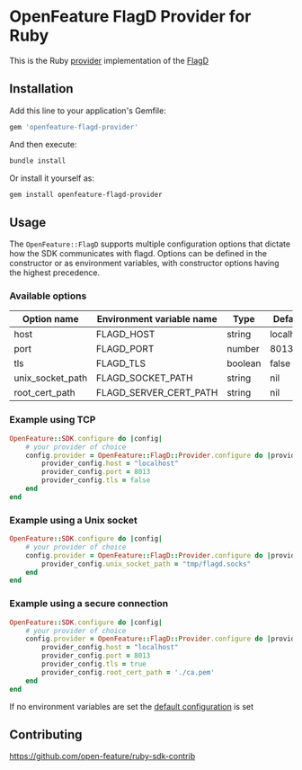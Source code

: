 # OpenFeature FlagD Provider for Ruby

This is the Ruby [provider](https://docs.openfeature.dev/docs/specification/sections/providers) implementation of the [FlagD](https://github.com/open-feature/flagd)
## Installation

Add this line to your application's Gemfile:

```ruby
gem 'openfeature-flagd-provider'
```

And then execute:

```sh
bundle install
```

Or install it yourself as:

```sh
gem install openfeature-flagd-provider
```

## Usage

The `OpenFeature::FlagD` supports multiple configuration options that dictate how the SDK communicates with flagd.
Options can be defined in the constructor or as environment variables, with constructor options having the highest precedence.

### Available options

| Option name       | Environment variable name | Type    | Default   |
| -----------       | ------------------------- | ------- | --------- |
| host              | FLAGD_HOST                | string  | localhost |
| port              | FLAGD_PORT                | number  | 8013      |
| tls               | FLAGD_TLS                 | boolean | false     |
| unix_socket_path  | FLAGD_SOCKET_PATH         | string  | nil       |
| root_cert_path    | FLAGD_SERVER_CERT_PATH    | string  | nil       |

### Example using TCP

```ruby
OpenFeature::SDK.configure do |config|
    # your provider of choice
    config.provider = OpenFeature::FlagD::Provider.configure do |provider_config|
        provider_config.host = "localhost"
        provider_config.port = 8013
        provider_config.tls = false
    end
end
```

### Example using a Unix socket

```ruby
OpenFeature::SDK.configure do |config|
    # your provider of choice
    config.provider = OpenFeature::FlagD::Provider.configure do |provider_config|
        provider_config.unix_socket_path = "tmp/flagd.socks"
    end
end
```


### Example using a secure connection

```ruby
OpenFeature::SDK.configure do |config|
    # your provider of choice
    config.provider = OpenFeature::FlagD::Provider.configure do |provider_config|
        provider_config.host = "localhost"
        provider_config.port = 8013
        provider_config.tls = true
        provider_config.root_cert_path = './ca.pem'
    end
end
```


If no environment variables are set the [default configuration](./lib/openfeature/flagd/provider/configuration.rb) is set

## Contributing

https://github.com/open-feature/ruby-sdk-contrib
